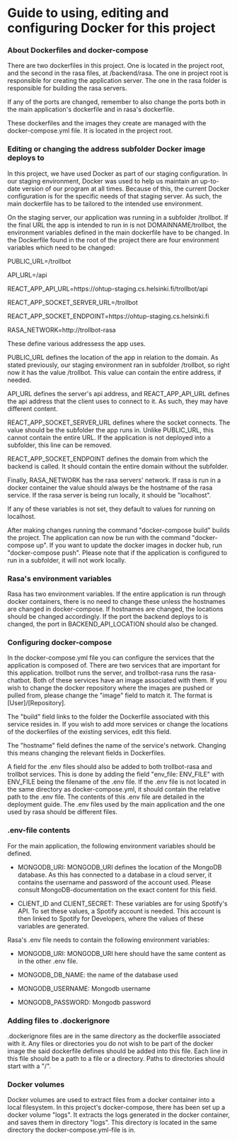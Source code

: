 # Guide to using, editing and configuring Docker for this project

### About Dockerfiles and docker-compose

There are two dockerfiles in this project. One is located in the project root, and the second in the rasa files, at \/backend/rasa.
The one in project root is responsible for creating the application server. The one in the rasa folder is responsible for building the rasa servers.

If any of the ports are changed, remember to also change the ports both in the main application's dockerfile and in rasa's dockerfile.

These dockerfiles and the images they create are managed with the docker-compose.yml file. It is located in the project root.

 
### Editing or changing the address subfolder Docker image deploys to

In this project, we have used Docker as part of our staging configuration. 
In our staging environment, Docker was used to help us maintain an up-to-date version of our program at all times.
Because of this, the current Docker configuration is for the specific needs of that staging server. As such, the main dockerfile has to be tailored to the intended use environment.

On the staging server, our application was running in a subfolder \/trollbot. If the final URL the app is intended to run in is not DOMAINNAME/trollbot, the environment variables defined in the main dockerfile have to be changed. 
In the Dockerfile found in the root of the project there are four environment variables which need to be changed:

PUBLIC_URL=/trollbot

API_URL=/api

REACT_APP_API_URL=https<nolink>://ohtup-staging.cs.helsinki.fi/trollbot/api

REACT_APP_SOCKET_SERVER_URL=/trollbot

REACT_APP_SOCKET_ENDPOINT=https<nolink>://ohtup-staging.cs.helsinki.fi

RASA_NETWORK=http<nolink>://trollbot-rasa


These define various addressess the app uses. 

PUBLIC_URL defines the location of the app in relation to the domain. As stated previously, our staging environment ran in subfolder  \/trollbot, so right now it has the value \/trollbot. This value can contain the entire address, if needed. 

API_URL defines the server's api address, and REACT_APP_API_URL defines the api address that the client uses to connect to it. As such, they may have different content.

REACT_APP_SOCKET_SERVER_URL defines where the socket connects. The value should be the subfolder the app runs in. Unlike PUBLIC_URL, this cannot contain the entire URL. If the application is not deployed into a subfolder, this line can be removed.

REACT_APP_SOCKET_ENDPOINT defines the domain from which the backend is called. It should contain the entire domain without the subfolder.

Finally, RASA_NETWORK has the rasa servers' network. If rasa is run in a docker container the value should always be the hostname of the rasa service.
If the rasa server is being run locally, it should be "localhost".

If any of these variables is not set, they default to values for running on localhost. 

After making changes running the command "docker-compose build" builds the project. The application can now be run with the command "docker-compose up". If you want to update the docker images in docker hub, run "docker-compose push".
Please note that if the application is configured to run in a subfolder, it will not work locally.

### Rasa's environment variables

Rasa has two environment variables. If the entire application is run through docker containers, there is no need to change these unless the hostnames are changed in docker-compose.
If hostnames are changed, the locations should be changed accordingly. If the port the backend deploys to is changed, the port in BACKEND_API_LOCATION should also be changed.

### Configuring docker-compose

In the docker-compose.yml file you can configure the services that the application is composed of. There are two services that are important for this application. trollbot runs the server, and trollbot-rasa runs the rasa-chatbot.
Both of these services have an image associated with them. If you wish to change the docker repository where the images are pushed or pulled from, please change the "image" field to match it. The format is  \[User]/\[Repository].

The "build" field links to the folder the Dockerfile associated with this service resides in. If you wish to add more services or change the locations of the dockerfiles of the existing services, edit this field.

The "hostname" field defines the name of the service's network. Changing this means changing the relevant fields in Dockerfiles. 

A field for the .env files should also be added to both trollbot-rasa and trollbot services. This is done by adding the field "env_file: ENV_FILE" with ENV_FILE being the filename of the .env file.
If the .env file is not located in the same directory as docker-compose.yml, it should contain the relative path to the .env file.
The contents of this .env file are detailed in the deployment guide. The .env files used by the main application and the one used by rasa should be different files.

### .env-file contents

For the main application, the following environment variables should be defined.

 - MONGODB_URI: MONGODB_URI defines the location of the MongoDB database. As this has connected to a database in a cloud server, it contains the username and password of the account used. Please consult MongoDB-documentation on the exact content for this field.

 - CLIENT_ID and CLIENT_SECRET: These variables are for using Spotify's API. To set these values, a Spotify account is needed. This account is then linked to Spotify for Developers, where the values of these variables are generated. 
 

Rasa's .env file needs to contain the following environment variables:

 - MONGODB_URI: MONGODB_URI here should have the same content as in the other .env file.

 - MONGODB_DB_NAME: the name of the database used

 - MONGODB_USERNAME: Mongodb username

 - MONGODB_PASSWORD: Mongodb password

### Adding files to .dockerignore

.dockerignore files are in the same directory as the dockerfile associated with it.
Any files or directories you do not wish to be part of the docker image the said dockerfile defines should be added into this file.
Each line in this file should be a path to a file or a directory. Paths to directories should start with a "/".

### Docker volumes

Docker volumes are used to extract files from a docker container into a local filesystem. In this project's docker-compose, there has been set up a docker volume "logs". It extracts the logs generated in the docker container, and saves them in directory "logs". This directory is located in the same directory the docker-compose.yml-file is in.
